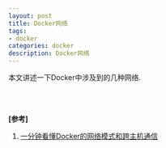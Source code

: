 ```yaml
---
layout: post
title: Docker网络
tags:
- docker
categories: docker
description: Docker网络
---
```



本文讲述一下Docker中涉及到的几种网络.


<!-- more -->





<br />
<br />

**[参考]**

1. [一分钟看懂Docker的网络模式和跨主机通信](https://www.cnblogs.com/yy-cxd/p/6553624.html)

<br />
<br />
<br />


